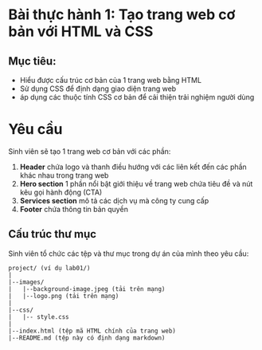 # Bài thực hành 1: Tạo trang web cơ bản với HTML và CSS

## Mục tiêu:

- Hiểu được cấu trúc cơ bản của 1 trang web bằng HTML
- Sử dụng CSS để định dạng giao diện trang web
- áp dụng các thuộc tính CSS cơ bản để cải thiện trải nghiệm người dùng

# Yêu cầu

Sinh viên sẽ tạo 1 trang web cơ bản với các phần:

1. **Header** chứa logo và thanh điều hướng với các liên kết đến các phần khác nhau trong trang web
2. **Hero section** 1 phần nổi bật giới thiệu về trang web chứa tiêu đề và nút kêu gọi hành động (CTA)
3. **Services section** mô tả các dịch vụ mà công ty cung cấp
4. **Footer** chứa thông tin bản quyền

## Cấu trúc thư mục

Sinh viên tổ chức các tệp và thư mục trong dự án của mình theo yêu cầu:

```text
project/ (ví dụ lab01/)
|
|--images/
|   |--background-image.jpeg (tải trên mạng)
|   |--logo.png (tải trên mạng)
|
|--css/
|   |-- style.css
|
|--index.html (tệp mã HTML chính của trang web)
|--README.md (tệp này có định dạng markdown)
```
